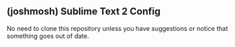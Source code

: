 ## (joshmosh) Sublime Text 2 Config

No need to clone this repository unless you have suggestions or notice that something goes out of date.
